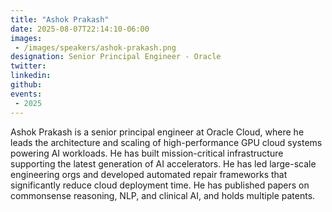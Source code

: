 ```yaml
---
title: "Ashok Prakash"
date: 2025-08-07T22:14:10-06:00
images: 
 - /images/speakers/ashok-prakash.png
designation: Senior Principal Engineer - Oracle
twitter: 
linkedin: 
github: 
events:
 - 2025
---
```


Ashok Prakash is a senior principal engineer at Oracle Cloud, where he leads the architecture and scaling of high-performance GPU cloud systems powering AI workloads. He has built mission-critical infrastructure supporting the latest generation of AI accelerators. He has led large-scale engineering orgs and developed automated repair frameworks that significantly reduce cloud deployment time.
He has published papers on commonsense reasoning, NLP, and clinical AI, and holds multiple patents.


